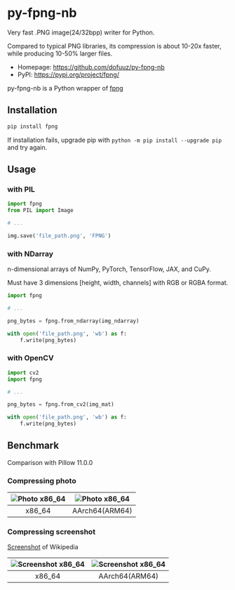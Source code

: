 # py-fpng-nb

Very fast .PNG image(24/32bpp) writer for Python.

Compared to typical PNG libraries, its compression is about 10-20x faster, while producing 10-50% larger files.

- Homepage: https://github.com/dofuuz/py-fpng-nb
- PyPI: https://pypi.org/project/fpng/

py-fpng-nb is a Python wrapper of [fpng](https://github.com/richgel999/fpng)


## Installation

```sh
pip install fpng
```

If installation fails, upgrade pip with `python -m pip install --upgrade pip` and try again.


## Usage

### with PIL

```python
import fpng
from PIL import Image

# ...

img.save('file_path.png', 'FPNG')
```

### with NDarray

n-dimensional arrays of NumPy, PyTorch, TensorFlow, JAX, and CuPy.

Must have 3 dimensions [height, width, channels] with RGB or RGBA format.

```python
import fpng

# ...

png_bytes = fpng.from_ndarray(img_ndarray)

with open('file_path.png', 'wb') as f:
    f.write(png_bytes)
```


### with OpenCV

```python
import cv2
import fpng

# ...

png_bytes = fpng.from_cv2(img_mat)

with open('file_path.png', 'wb') as f:
    f.write(png_bytes)
```


## Benchmark

Comparison with Pillow 11.0.0

### Compressing photo

![Photo x86_64](img/bench_photo_amd64.png) | ![Photo x86_64](img/bench_photo_aarch64.png)
:---: | :---:
x86_64 | AArch64(ARM64)

### Compressing screenshot

[Screenshot](tests/wikipedia.png) of Wikipedia

![Screenshot x86_64](img/bench_screenshot_amd64.png) | ![Screenshot x86_64](img/bench_screenshot_aarch64.png)
:---: | :---:
x86_64 | AArch64(ARM64)

